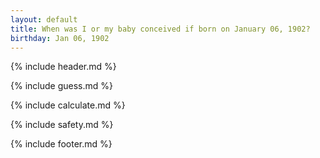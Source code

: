 ```yaml
---
layout: default
title: When was I or my baby conceived if born on January 06, 1902?
birthday: Jan 06, 1902
---
```


{% include header.md %}

{% include guess.md %}

{% include calculate.md %}

{% include safety.md %}

{% include footer.md %}



